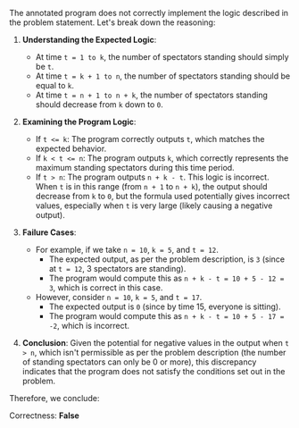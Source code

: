 The annotated program does not correctly implement the logic described in the problem statement. Let's break down the reasoning:

1. **Understanding the Expected Logic**:
   - At time `t = 1 to k`, the number of spectators standing should simply be `t`. 
   - At time `t = k + 1 to n`, the number of spectators standing should be equal to `k`.
   - At time `t = n + 1 to n + k`, the number of spectators standing should decrease from `k` down to `0`.

2. **Examining the Program Logic**:
   - If `t <= k`: The program correctly outputs `t`, which matches the expected behavior.
   - If `k < t <= n`: The program outputs `k`, which correctly represents the maximum standing spectators during this time period.
   - If `t > n`: The program outputs `n + k - t`. This logic is incorrect. When `t` is in this range (from `n + 1` to `n + k`), the output should decrease from `k` to `0`, but the formula used potentially gives incorrect values, especially when `t` is very large (likely causing a negative output).

3. **Failure Cases**:
   - For example, if we take `n = 10`, `k = 5`, and `t = 12`.
     - The expected output, as per the problem description, is `3` (since at `t = 12`, 3 spectators are standing).
     - The program would compute this as `n + k - t = 10 + 5 - 12 = 3`, which is correct in this case.
   - However, consider `n = 10`, `k = 5`, and `t = 17`. 
     - The expected output is `0` (since by time 15, everyone is sitting).
     - The program would compute this as `n + k - t = 10 + 5 - 17 = -2`, which is incorrect.

4. **Conclusion**: 
Given the potential for negative values in the output when `t > n`, which isn't permissible as per the problem description (the number of standing spectators can only be 0 or more), this discrepancy indicates that the program does not satisfy the conditions set out in the problem. 

Therefore, we conclude:

Correctness: **False**